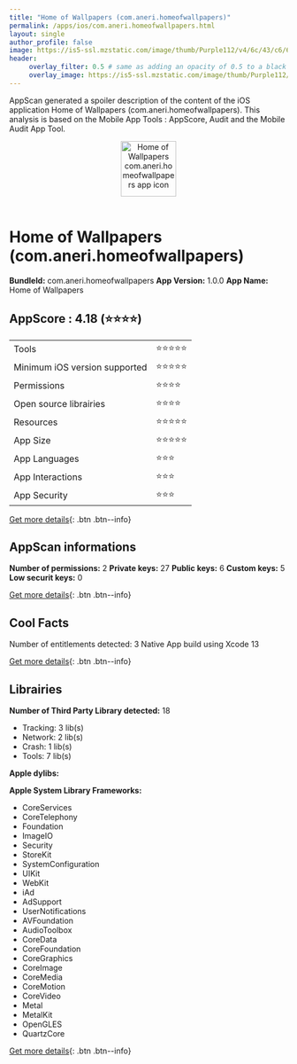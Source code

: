 ```yaml
---
title: "Home of Wallpapers (com.aneri.homeofwallpapers)"
permalink: /apps/ios/com.aneri.homeofwallpapers.html
layout: single
author_profile: false
image: https://is5-ssl.mzstatic.com/image/thumb/Purple112/v4/6c/43/c6/6c43c65a-13a7-2515-e461-7a044f2c71e5/AppIcon-1x_U007emarketing-0-6-0-85-220.png/512x512bb.jpg
header: 
     overlay_filter: 0.5 # same as adding an opacity of 0.5 to a black background
     overlay_image: https://is5-ssl.mzstatic.com/image/thumb/Purple112/v4/6c/43/c6/6c43c65a-13a7-2515-e461-7a044f2c71e5/AppIcon-1x_U007emarketing-0-6-0-85-220.png/512x512bb.jpg
---
```

AppScan generated a spoiler description of the content of the iOS application Home of Wallpapers (com.aneri.homeofwallpapers). This analysis is based on the Mobile App Tools : AppScore, Audit and the Mobile Audit App Tool.

  
  
<div style="text-align: center;"><img src="https://is5-ssl.mzstatic.com/image/thumb/Purple112/v4/6c/43/c6/6c43c65a-13a7-2515-e461-7a044f2c71e5/AppIcon-1x_U007emarketing-0-6-0-85-220.png/512x512bb.jpg" width="100" height="100" alt="Home of Wallpapers com.aneri.homeofwallpapers app icon"></div></br>
  
# Home of Wallpapers (com.aneri.homeofwallpapers)

**BundleId:** com.aneri.homeofwallpapers
**App Version:** 1.0.0
**App Name:** Home of Wallpapers


## AppScore : 4.18 (⭐️⭐️⭐️⭐️) 

<table>
<tr><td> Tools </td><td> ⭐️⭐️⭐️⭐️⭐️ </td></tr>
<tr><td> Minimum iOS version supported </td><td> ⭐️⭐️⭐️⭐️⭐️ </td></tr>
<tr><td> Permissions </td><td> ⭐️⭐️⭐️⭐️ </td></tr>
<tr><td> Open source librairies </td><td> ⭐️⭐️⭐️⭐️ </td></tr>
<tr><td> Resources </td><td> ⭐️⭐️⭐️⭐️⭐️ </td></tr>
<tr><td> App Size </td><td> ⭐️⭐️⭐️⭐️⭐️ </td></tr>
<tr><td> App Languages </td><td> ⭐️⭐️⭐️ </td></tr>
<tr><td> App Interactions </td><td> ⭐️⭐️⭐️ </td></tr>
<tr><td> App Security </td><td> ⭐️⭐️⭐️ </td></tr>
</table>

[Get more details](/pricing.html){: .btn .btn--info}  
  
## AppScan informations 

**Number of permissions:** 2
**Private keys:** 27
**Public keys:** 6
**Custom keys:** 5
**Low securit keys:** 0
  
[Get more details](/pricing.html){: .btn .btn--info}

## Cool Facts

Number of entitlements detected: 3
Native App
build using Xcode 13
  
[Get more details](/pricing.html){: .btn .btn--info}

## Librairies 
**Number of Third Party Library detected:** 18
- Tracking: 3 lib(s)
- Network: 2 lib(s)
- Crash: 1 lib(s)
- Tools: 7 lib(s)

**Apple dylibs:**


**Apple System Library Frameworks:**
- CoreServices
- CoreTelephony
- Foundation
- ImageIO
- Security
- StoreKit
- SystemConfiguration
- UIKit
- WebKit
- iAd
- AdSupport
- UserNotifications
- AVFoundation
- AudioToolbox
- CoreData
- CoreFoundation
- CoreGraphics
- CoreImage
- CoreMedia
- CoreMotion
- CoreVideo
- Metal
- MetalKit
- OpenGLES
- QuartzCore


  
[Get more details](/pricing.html){: .btn .btn--info}


